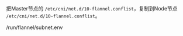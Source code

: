 把Master节点的 `/etc/cni/net.d/10-flannel.conflist`，复制到Node节点  `/etc/cni/net.d/10-flannel.conflist`。

/run/flannel/subnet.env